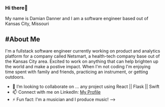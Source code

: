 ### Hi there👋
My name is Damian Danner and I am a software engineer based out of Kansas City, Missouri

#About Me
---
I'm a fullstack software engineer currently working on product and analytics platform for a company called Netsmart, a health-tech company base out of the Kansas City area. Excited to work on anything that can help brighten up the world and make a postive impact. When I'm not coding I'm enjoying time spent with family and friends, practicing an instrument, or getting outdoors.

- 👯 I’m looking to collaborate on ... any project using React || Flask || Swift
- 📫 Connect with me on LinkedIn: [My Profile](https://www.linkedin.com/in/damian-d-53415b1ba/)
- ⚡ Fun fact: I'm a musician and I produce music!
-->
